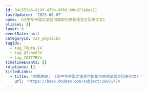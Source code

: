 ```yaml
---
id: 34c553a6-01df-479b-9f6d-0dcd71a8ac11
lastUpdated: '2025-06-07'
name: 《论中华帝国之语言可能即为原初语言之历史论文》
aliases: []
layer: 6
eventDate: null
categoryId: cat_p6yJicbx
tagIds:
  - tag_TRpfu-I4
  - tag_QZzhx8JV
  - tag_I0IT7RYe
timelineEvents: []
relations: []
titledLinks:
  - title: '相關連結: 《论中华帝国之语言可能即为原初语言之历史论文》'
    url: 'https://book.douban.com/subject/36071754'
---
```



